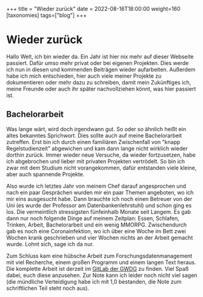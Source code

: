 +++
title = "Wieder zurück"
date = 2022-08-16T18:00:00
weight=160
[taxonomies]
tags=["blog"]
+++

# Wieder zurück

Hallo Welt, ich bin wieder da. Ein Jahr ist hier nix mehr auf dieser Webseite passiert. Dafür umso 
mehr privat oder bei eigenen Projekten. Dies werde ich nun in diesen und kommenden Beiträgen
wieder aufarbeiten. Außerdem habe ich mich entschieden, hier auch viele meiner Projekte zu
dokumentieren oder mehr dazu zu schreiben, damit mein Zukünftiges ich, meine Freunde oder auch
ihr später nachvollziehen könnt, was hier passiert ist.

<!-- more -->

## Bachelorarbeit

Was lange wärt, wird doch irgendwann gut. So oder so ähnlich heißt ein altes bekanntes Sprichwort.
Dies sollte auch auf meine Bachelorarbeit zutreffen. Erst bin ich durch einen familiären
Zwischenfall von "knapp Regelstudienzeit" abgewichen und kam dann lange nicht wirklich wieder
dorthin zurück. Immer wieder neue Versuche, da wieder fortzusetzen, habe ich abgebrochen und lieber
mit privaten Projekten vertrödelt. So bin ich zwar mit dem Studium nicht vorangekommen, dafür
entstanden viele kleine, aber auch spannende Projekte.

Also wurde ich letztes Jahr von meinem Chef darauf angesprochen und nach ein paar Gesprächen
wurden mir ein paar Themen angeboten, wo ich mir eins ausgesucht habe. Dann brauchte ich noch
einen Betreuer von der Uni (es wurde der Professor am Datenbankenlehrstuhl) und schon ging es los.
Die vermeintlich stressigsten fünfeinhalb Monate seit Langem. Es gab dann nur noch folgende Dinge
auf meinem Zeitplan: Essen, Schlafen, Trinken, Arbeit, Bachelorarbeit und ein wenig MMORPG.
Zwischendurch gab es noch eine Coronainfektion, wo ich über eine Woche im Bett zwei Wochen 
krank geschrieben und vier Wochen nichts an der Arbeit gemacht wurde. Lohnt sich, sage ich da nur.

Zum Schluss kam eine hübsche Arbeit zum Forschungsdatenmanagement mit viel Recherche, einem großen
Programm und einem langen Text heraus. Die komplette Arbeit ist derzeit im
[GitLab der GWDG](https://gitlab.gwdg.de/max.brauer/ba) zu finden. Viel Spaß dabei, euch diese
anzusehen. Zur Note kann ich leider noch nicht viel sagen (die mündliche Verteidigung habe ich
mit 1,0 bestanden, die Note zum schriftlichen Teil steht noch aus).
